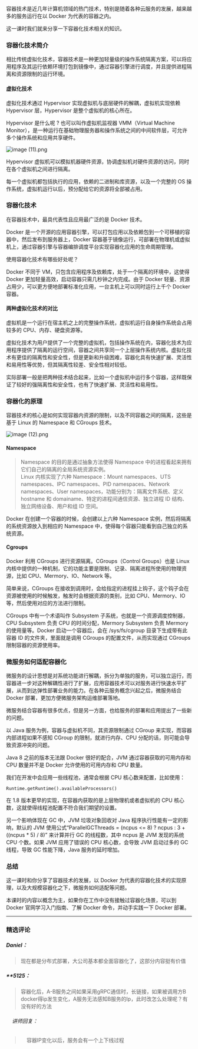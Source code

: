 <p data-nodeid="18100" class="">容器技术是近几年计算机领域的热门技术，特别是随着各种云服务的发展，越来越多的服务运行在以 Docker 为代表的容器之内。</p>
<p data-nodeid="18101">这一课时我们就来分享一下容器化技术相关的知识。</p>
<h3 data-nodeid="18102">容器化技术简介</h3>
<p data-nodeid="18103">相比传统虚拟化技术，容器技术是一种更加轻量级的操作系统隔离方案，可以将应用程序及其运行依赖环境打包到镜像中，通过容器引擎进行调度，并且提供进程隔离和资源限制的运行环境。</p>
<h4 data-nodeid="18104">虚拟化技术</h4>
<p data-nodeid="18105">虚拟化技术通过 Hypervisor 实现虚拟机与底层硬件的解耦，虚拟机实现依赖 Hypervisor 层，Hypervisor 是整个虚拟机的核心所在。</p>
<p data-nodeid="18106">Hypervisor 是什么呢 ? 也可以叫作虚拟机监视器 VMM（Virtual Machine Monitor），是一种运行在基础物理服务器和操作系统之间的中间软件层，可允许多个操作系统和应用共享硬件。</p>
<p data-nodeid="18476"><img src="https://s0.lgstatic.com/i/image/M00/16/D6/CgqCHl7WGTGAYIMiAAEsU7_CGq0092.png" alt="image (11).png" data-nodeid="18480"></p>
<p data-nodeid="18477">Hypervisor 虚拟机可以模拟机器硬件资源，协调虚拟机对硬件资源的访问，同时在各个虚拟机之间进行隔离。</p>


<p data-nodeid="18109">每一个虚拟机都包括执行的应用，依赖的二进制和库资源，以及一个完整的 OS 操作系统，虚拟机运行以后，预分配给它的资源将全部被占用。</p>
<h3 data-nodeid="18110">容器化技术</h3>
<p data-nodeid="18111">在容器技术中，最具代表性且应用最广泛的是 Docker 技术。</p>
<p data-nodeid="18112">Docker 是一个开源的应用容器引擎，可以打包应用以及依赖包到一个可移植的容器中，然后发布到服务器上，Docker 容器基于镜像运行，可部署在物理机或虚拟机上，通过容器引擎与容器编排调度平台实现容器化应用的生命周期管理。</p>
<p data-nodeid="18113">使用容器化技术有哪些好处呢？</p>
<p data-nodeid="18114">Docker 不同于 VM，只包含应用程序及依赖库，处于一个隔离的环境中，这使得 Docker 更加轻量高效，启动容器只需几秒钟之内完成。由于 Docker 轻量、资源占用少，可以更方便地部署标准化应用，一台主机上可以同时运行上千个 Docker 容器。</p>
<h4 data-nodeid="18115">两种虚拟化技术的对比</h4>
<p data-nodeid="18116">虚拟机是一个运行在宿主机之上的完整操作系统，虚拟机运行自身操作系统会占用较多的 CPU、内存、硬盘资源等。</p>
<p data-nodeid="18117">虚拟化技术为用户提供了一个完整的虚拟机，包括操作系统在内，容器化技术为应用程序提供了隔离的运行空间，容器之间共享同一个上层操作系统内核。虚拟化技术有更佳的隔离性和安全性，但是更新和升级困难，容器化具有快速扩展、灵活性和易用性等优势，但其隔离性较差、安全性相对较低。</p>
<p data-nodeid="18118">实际部署一般是把两种技术结合起来，比如一个虚拟机中运行多个容器，这样既保证了较好的强隔离性和安全性，也有了快速扩展、灵活性和易用性。</p>
<h3 data-nodeid="18119">容器化的原理</h3>
<p data-nodeid="18120">容器技术的核心是如何实现容器内资源的限制，以及不同容器之间的隔离，这些是基于 Linux 的 Namespace 和 CGroups 技术。</p>
<p data-nodeid="18121"><img src="https://s0.lgstatic.com/i/image/M00/16/CB/Ciqc1F7WGUmActLFAALf3E5436Y591.png" alt="image (12).png" data-nodeid="18169"></p>
<h4 data-nodeid="18122">Namespace</h4>
<blockquote data-nodeid="18123">
<p data-nodeid="18124">Namespace 的目的是通过抽象方法使得 Namespace 中的进程看起来拥有它们自己的隔离的全局系统资源实例。<br>
Linux 内核实现了六种 Namespace：Mount namespaces、UTS namespaces、IPC namespaces、PID namespaces、Network namespaces、User namespaces，功能分别为：隔离文件系统、定义 hostname 和 domainame、特定的进程间通信资源、独立进程 ID 结构、独立网络设备、用户和组 ID 空间。</p>
</blockquote>
<p data-nodeid="18125">Docker 在创建一个容器的时候，会创建以上六种 Namespace 实例，然后将隔离的系统资源放入到相应的 Namespace 中，使得每个容器只能看到自己独立的系统资源。</p>
<h4 data-nodeid="18126">Cgroups</h4>
<p data-nodeid="18127">Docker 利用 CGroups 进行资源隔离。CGroups（Control Groups）也是 Linux 内核中提供的一种机制，它的功能主要是限制、记录、隔离进程所使用的物理资源，比如 CPU、Mermory、IO、Network 等。</p>
<p data-nodeid="18128">简单来说，CGroups 在接收到调用时，会给指定的进程挂上钩子，这个钩子会在资源被使用的时候触发，触发时会根据资源的类别，比如 CPU、Mermory、IO 等，然后使用对应的方法进行限制。</p>
<p data-nodeid="18129">CGroups 中有一个术语叫作 Subsystem 子系统，也就是一个资源调度控制器，CPU Subsystem 负责 CPU 的时间分配，Mermory Subsystem 负责 Mermory 的使用量等。Docker 启动一个容器后，会在 /sys/fs/cgroup 目录下生成带有此容器 ID 的文件夹，里面就是调用 CGroups 的配置文件，从而实现通过 CGroups 限制容器的资源使用率。</p>
<h3 data-nodeid="18130">微服务如何适配容器化</h3>
<p data-nodeid="18131">微服务的设计思想是对系统功能进行解耦，拆分为单独的服务，可以独立运行，而容器进一步对这种解耦性进行了扩展，应用容器技术可以对服务进行快速水平扩展，从而到达弹性部署业务的能力。在各种云服务概念兴起之后，微服务结合 Docker 部署，更加方便微服务架构运维部署落地。</p>
<p data-nodeid="18132">微服务结合容器有很多优点，但是另一方面，也给服务的部署和应用提出了一些新的问题。</p>
<p data-nodeid="18133">以 Java 服务为例，容器与虚拟机不同，其资源限制通过 CGroup 来实现，而容器内部进程如果不感知 CGroup 的限制，就进行内存、CPU 分配的话，则可能会导致资源冲突的问题。</p>
<p data-nodeid="18134">Java 8 之前的版本无法跟 Docker 很好的配合，JVM 通过容器获取的可用内存和 CPU 数量并不是 Docker 允许使用的可用内存和 CPU 数量。</p>
<p data-nodeid="18135">我们在开发中会应用一些线程池，通常会根据 CPU 核心数来配置，比如使用：</p>
<pre class="lang-java" data-nodeid="18136"><code data-language="java">Runtime.getRuntime().availableProcessors()
</code></pre>
<p data-nodeid="18137">在 1.8 版本更早的实现，在容器内获取的是上层物理机或者虚拟机的 CPU 核心数，这就使得线程池配置不符合我们期望的设置。</p>
<p data-nodeid="18138">另一个影响体现在 GC 中，JVM 垃圾对象回收对 Java 程序执行性能有一定的影响，默认的 JVM 使用公式“ParallelGCThreads = (ncpus &lt;= 8) ? ncpus : 3 + ((ncpus * 5) / 8)” 来计算并行 GC 的线程数，其中 ncpus 是 JVM 发现的系统 CPU 个数。如果 JVM 应用了错误的 CPU 核心数，会导致 JVM 启动过多的 GC 线程，导致 GC 性能下降，Java 服务的延时增加。</p>
<h3 data-nodeid="18139">总结</h3>
<p data-nodeid="18140">这一课时和你分享了容器技术的发展，以 Docker 为代表的容器化技术的实现原理，以及大规模容器化之下，微服务如何适配等问题。</p>
<p data-nodeid="18141">本课时的内容以概念为主，如果你在工作中没有接触过容器化场景，可以到 Docker 官网学习入门指南、了解 Docker 命令，并动手实践一下 Docker 部署。</p>

---

### 精选评论

##### Daniel：
> 现在都是分布式部署，大公司基本都全面容器化了，这部分内容挺有价值

##### **5125：
> 容器化后，A-B服务之间如果采用gRPC通信时，长链接，如果被调用方B docker得ip发生变化，A服务无法感知B服务的Ip，此时改怎么处理呢？有没有好的方法

 ###### &nbsp;&nbsp;&nbsp; 讲师回复：
> &nbsp;&nbsp;&nbsp; 容器IP变化以后，服务会有一个上下线过程


